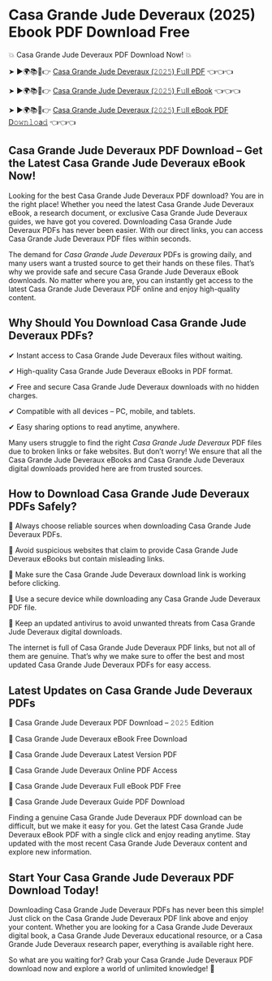 # Casa Grande Jude Deveraux (2025) Ebook PDF Download Free

💥 Casa Grande Jude Deveraux PDF Download Now! 💥

➤ ►🌍📚📱👉 [Casa Grande Jude Deveraux (𝟸𝟶𝟸𝟻) F𝚞ll PDF](https://getpdf.xyz/casa-grande-jude-deveraux) 👈👈👈


➤ ►🌍📚📱👉 [Casa Grande Jude Deveraux (𝟸𝟶𝟸𝟻) F𝚞ll eBook](https://getpdf.xyz/casa-grande-jude-deveraux) 👈👈👈


➤ ►🌍📚📱👉 [Casa Grande Jude Deveraux (𝟸𝟶𝟸𝟻) F𝚞ll eBook PDF D𝚘𝚠𝚗𝚕𝚘a𝚍](https://getpdf.xyz/casa-grande-jude-deveraux) 👈👈👈


## Casa Grande Jude Deveraux PDF Download – Get the Latest Casa Grande Jude Deveraux eBook Now!

Looking for the best Casa Grande Jude Deveraux PDF download? You are in the right place! Whether you need the latest Casa Grande Jude Deveraux eBook, a research document, or exclusive Casa Grande Jude Deveraux guides, we have got you covered. Downloading Casa Grande Jude Deveraux PDFs has never been easier. With our direct links, you can access Casa Grande Jude Deveraux PDF files within seconds.

The demand for *Casa Grande Jude Deveraux* PDFs is growing daily, and many users want a trusted source to get their hands on these files. That’s why we provide safe and secure Casa Grande Jude Deveraux eBook downloads. No matter where you are, you can instantly get access to the latest Casa Grande Jude Deveraux PDF online and enjoy high-quality content.

## Why Should You Download Casa Grande Jude Deveraux PDFs?

✔ Instant access to Casa Grande Jude Deveraux files without waiting.

✔ High-quality Casa Grande Jude Deveraux eBooks in PDF format.

✔ Free and secure Casa Grande Jude Deveraux downloads with no hidden charges.

✔ Compatible with all devices – PC, mobile, and tablets.

✔ Easy sharing options to read anytime, anywhere.

Many users struggle to find the right *Casa Grande Jude Deveraux* PDF files due to broken links or fake websites. But don’t worry! We ensure that all the Casa Grande Jude Deveraux eBooks and Casa Grande Jude Deveraux digital downloads provided here are from trusted sources.

## How to Download Casa Grande Jude Deveraux PDFs Safely?

📌 Always choose reliable sources when downloading Casa Grande Jude Deveraux PDFs.

📌 Avoid suspicious websites that claim to provide Casa Grande Jude Deveraux eBooks but contain misleading links.

📌 Make sure the Casa Grande Jude Deveraux download link is working before clicking.

📌 Use a secure device while downloading any Casa Grande Jude Deveraux PDF file.

📌 Keep an updated antivirus to avoid unwanted threats from Casa Grande Jude Deveraux digital downloads.

The internet is full of Casa Grande Jude Deveraux PDF links, but not all of them are genuine. That’s why we make sure to offer the best and most updated Casa Grande Jude Deveraux PDFs for easy access.

## Latest Updates on Casa Grande Jude Deveraux PDFs

🔹 Casa Grande Jude Deveraux PDF Download – 𝟸𝟶𝟸𝟻 Edition

🔹 Casa Grande Jude Deveraux eBook Free Download

🔹 Casa Grande Jude Deveraux Latest Version PDF

🔹 Casa Grande Jude Deveraux Online PDF Access

🔹 Casa Grande Jude Deveraux Full eBook PDF Free

🔹 Casa Grande Jude Deveraux Guide PDF Download

Finding a genuine Casa Grande Jude Deveraux PDF download can be difficult, but we make it easy for you. Get the latest Casa Grande Jude Deveraux eBook PDF with a single click and enjoy reading anytime. Stay updated with the most recent Casa Grande Jude Deveraux content and explore new information.

## Start Your Casa Grande Jude Deveraux PDF Download Today!

Downloading Casa Grande Jude Deveraux PDFs has never been this simple! Just click on the Casa Grande Jude Deveraux PDF link above and enjoy your content. Whether you are looking for a Casa Grande Jude Deveraux digital book, a Casa Grande Jude Deveraux educational resource, or a Casa Grande Jude Deveraux research paper, everything is available right here.

So what are you waiting for? Grab your Casa Grande Jude Deveraux PDF download now and explore a world of unlimited knowledge! 🚀
